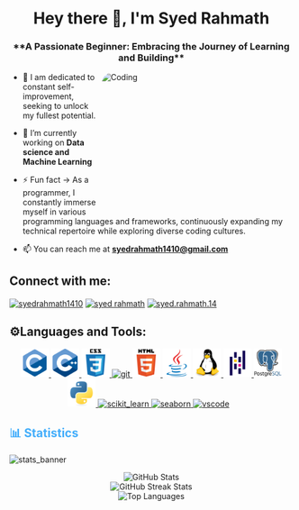 
<h1 align="center">Hey there 👋, I'm Syed Rahmath</h1>
<p></p>
<h3 align="center">**A Passionate Beginner: Embracing the Journey of Learning and Building**</h3>
<img align="right" alt="Coding" height="250"width="340" src="https://media.giphy.com/media/qgQUggAC3Pfv687qPC/giphy.gif" style="display: inline-block; border-radius: 20px; overflow: hidden;">	

- 🔭  I am dedicated to constant self-improvement, seeking to unlock my fullest potential.

- 🌱 I’m currently working on **Data science and Machine Learning**



- ⚡ Fun fact -> As a programmer, I constantly immerse myself in various programming languages and frameworks, continuously expanding my technical repertoire while exploring diverse coding cultures.
- 📫 You can reach me at **syedrahmath1410@gmail.com**
<div>
<h2 align="left">Connect with me:</h2>
<p align="left">
<a href="https://twitter.com/syedrahmath1410" target="blank"><img align="center" src="https://raw.githubusercontent.com/rahuldkjain/github-profile-readme-generator/master/src/images/icons/Social/twitter.svg" alt="syedrahmath1410" height="40" width="50" /></a>
<a href="https://linkedin.com/in/syed-rahmath-914b44227" target="blank"><img align="center" src="https://raw.githubusercontent.com/rahuldkjain/github-profile-readme-generator/master/src/images/icons/Social/linked-in-alt.svg" alt="syed rahmath" height="40" width="50" /></a>
<a href="https://instagram.com/syed.rahmath.14" target="blank"><img align="center" src="https://raw.githubusercontent.com/rahuldkjain/github-profile-readme-generator/master/src/images/icons/Social/instagram.svg" alt="syed.rahmath.14" height="40" width="50" /></a>
</p></div>

<h2 align="left">⚙️Languages and Tools:</h2>
<div align="center">
  <a href="https://www.cprogramming.com/" target="_blank" rel="noreferrer"> <img src="https://raw.githubusercontent.com/devicons/devicon/master/icons/c/c-original.svg" alt="c" width="50" height="50"/> </a> <a href="https://www.w3schools.com/cpp/" target="_blank" rel="noreferrer"> <img src="https://raw.githubusercontent.com/devicons/devicon/master/icons/cplusplus/cplusplus-original.svg" alt="cplusplus" width="50" height="50"/> </a> <a href="https://www.w3schools.com/css/" target="_blank" rel="noreferrer"> <img src="https://raw.githubusercontent.com/devicons/devicon/master/icons/css3/css3-original-wordmark.svg" alt="css3" width="50" height="50"/> </a> <a href="https://git-scm.com/" target="_blank" rel="noreferrer"> <img src="https://www.vectorlogo.zone/logos/git-scm/git-scm-icon.svg" alt="git" width="50" height="50"/> </a> <a href="https://www.w3.org/html/" target="_blank" rel="noreferrer"> <img src="https://raw.githubusercontent.com/devicons/devicon/master/icons/html5/html5-original-wordmark.svg" alt="html5" width="50" height="50"/> </a> <a href="https://www.java.com" target="_blank" rel="noreferrer"> <img src="https://raw.githubusercontent.com/devicons/devicon/master/icons/java/java-original.svg" alt="java" width="50" height="50"/> </a> <a href="https://www.linux.org/" target="_blank" rel="noreferrer"> <img src="https://raw.githubusercontent.com/devicons/devicon/master/icons/linux/linux-original.svg" alt="linux" width="50" height="50"/> </a> <a href="https://pandas.pydata.org/" target="_blank" rel="noreferrer"> <img src="https://raw.githubusercontent.com/devicons/devicon/2ae2a900d2f041da66e950e4d48052658d850630/icons/pandas/pandas-original.svg" alt="pandas" width="50" height="50"/> </a> <a href="https://www.postgresql.org" target="_blank" rel="noreferrer"> <img src="https://raw.githubusercontent.com/devicons/devicon/master/icons/postgresql/postgresql-original-wordmark.svg" alt="postgresql" width="50" height="50"/> </a> <a href="https://www.python.org" target="_blank" rel="noreferrer"> <img src="https://raw.githubusercontent.com/devicons/devicon/master/icons/python/python-original.svg" alt="python" width="50" height="50"/> </a> <a href="https://scikit-learn.org/" target="_blank" rel="noreferrer"> <img src="https://upload.wikimedia.org/wikipedia/commons/0/05/Scikit_learn_logo_small.svg" alt="scikit_learn" width="50" height="50"/> </a> <a href="https://seaborn.pydata.org/" target="_blank" rel="noreferrer"> <img src="https://seaborn.pydata.org/_images/logo-mark-lightbg.svg" alt="seaborn" width="50" height="50"/> </a> 
  <a href="https://code.visualstudio.com/" target="_blank" rel="noreferrer">
      <img  alt="vscode" height="50px" style="padding-right:10px;"src="https://cdn.jsdelivr.net/gh/devicons/devicon/icons/vscode/vscode-original.svg"/>
  </a></p>
</div>
<h2 style="color: #44AEFB">📊 Statistics</h2>

![stats_banner](https://user-images.githubusercontent.com/78341798/194534778-d662496c-ae00-4e8d-ae9b-b90912054e7f.gif)

<div align="center">
    <img src="https://github-readme-stats.vercel.app/api?username=sdrahmath&theme=default&hide_border=false&include_all_commits=false&count_private=false&border_radius=20" alt="GitHub Stats">
    <br>
    <img src="https://github-readme-streak-stats.herokuapp.com/?user=sdrahmath&theme=default&hide_border=false&border_radius=20" alt="GitHub Streak Stats">
    <br>
    <img src="https://github-readme-stats.vercel.app/api/top-langs/?username=sdrahmath&theme=default&hide_border=false&include_all_commits=false&count_private=false&layout=compact&border_radius=20" alt="Top Languages">
</div>


<!---
sdrahmath/sdrahmath is a ✨ special ✨ repository because its `README.md` (this file) appears on your GitHub profile.
You can click the Preview link to take a look at your changes.
--->
<!-- Proudly created with GPRM ( https://gprm.itsvg.in ) -->
